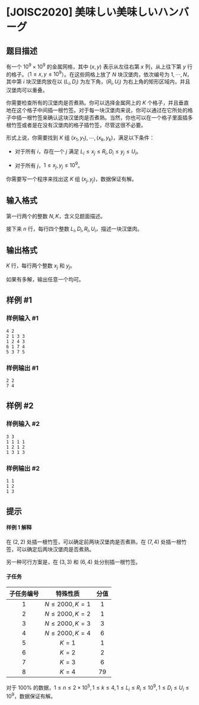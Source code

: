 # [JOISC2020] 美味しい美味しいハンバーグ

## 题目描述

有一个 $10^9\times 10^9$ 的金属网格，其中 $(x,y)$ 表示从左往右第 $x$ 列，从上往下第 $y$ 行的格子。（$1\leq x,y\leq 10^9$）。在这些网格上放了 $N$ 块汉堡肉，依次编号为 $1,\cdots,N$，其中第 $i$ 块汉堡肉放在以 $(L_i,D_i)$ 为左下角，$(R_i,U_i)$ 为右上角的矩形区域内，并且汉堡肉可以重叠。

你需要检查所有的汉堡肉是否煮熟。你可以选择金属网上的 $K$ 个格子，并且垂直地在这个格子中间插一根竹签。对于每一块汉堡肉来说，你可以通过在它所处的格子中插一根竹签来确认这块汉堡肉是否煮熟。当然，你也可以在一个格子里面插多根竹签或者是在没有汉堡肉的格子插竹签，尽管这很不必要。

形式上说，你需要找到 $K$ 组 $(x_1,y_1),\cdots,(x_k,y_k)$，满足以下条件：

- 对于所有 $i$，存在一个 $j$ 满足 $L_i\leq x_j\leq R_i,D_i\leq y_j\leq U_i$。

- 对于所有 $j$，$1\leq x_j,y_j\leq 10^9$。

你需要写一个程序来找出这 $K$ 组 $(x_j,y_j)$，数据保证有解。

## 输入格式

第一行两个的整数 $N,K$，含义见题面描述。

接下来 $n$ 行，每行四个整数 $L_i,D_i,R_i,U_i$，描述一块汉堡肉。

## 输出格式

$K$ 行，每行两个整数 $x_j$ 和 $y_j$。

如果有多解，输出任意一个均可。

## 样例 #1

### 样例输入 #1
```
4 2
2 1 3 3 
1 2 4 3 
6 1 7 4
5 3 7 5
```

### 样例输出 #1

```
2 2
7 4
```

## 样例 #2

### 样例输入 #2
```
3 3
1 1 1 1
1 2 1 2
1 3 1 3
```

### 样例输出 #2

```
1 1
1 2
1 3
```

## 提示

#### 样例 1 解释

在 $(2,2)$ 处插一根竹签，可以确定前两块汉堡肉是否煮熟，在 $(7,4)$ 处插一根竹签，可以确定后两块汉堡肉是否煮熟。

另一种可行方案是，在 $(3,3)$ 和 $(6,4)$ 处分别插一根竹签。

#### 子任务

| 子任务编号 | 特殊性质 | 分值 |
| :----------: | :----------: | :----------: |
| $1$ | $N\leq 2000,K=1$ | $1$ |
| $2$ | $N\leq 2000,K=2$ | $1$ |
| $3$ | $N\leq 2000,K=3$ | $3$ |
| $4$ | $N\leq 2000,K=4$ | $6$ |
| $5$ | $K=1$ | $1$ |
| $6$ | $K=2$ | $2$ |
| $7$ | $K=3$ | $6$ |
| $8$ | $K=4$ | $79$ |

对于 $100\%$ 的数据，$1\leq n\leq 2\times 10^5,1\leq k\leq 4,1\leq L_i\leq R_i\leq 10^9,1\leq D_i\leq U_i\leq 10^9$，数据保证有解。



